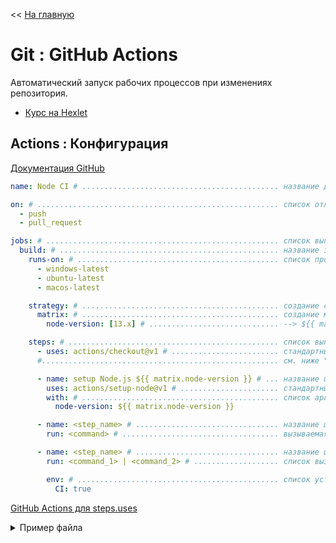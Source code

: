 << [На главную](../README.md)

# Git : GitHub Actions

Автоматический запуск рабочих процессов при изменениях репозитория.

- [Курс на Hexlet](https://ru.hexlet.io/courses/github-actions)

## Actions : Конфигурация

[Документация GitHub](https://help.github.com/en/actions/automating-your-workflow-with-github-actions/workflow-syntax-for-github-actions#in-this-article)

```yml
name: Node CI # ............................................ название действия

on: # ...................................................... список отлавливаемых событий Git
  - push
  - pull_request

jobs: # .................................................... список выполняемых заданий
  build: # ................................................. название задания
    runs-on: # ............................................. список проверяемых ОС
      - windows-latest
      - ubuntu-latest
      - macos-latest

    strategy: # ............................................ создание стратегии работ
      matrix: # ............................................ создание матриц-переменных, например -->
        node-version: [13.x] # ............................. --> ${{ matrix.node-version }} === [13.x]

    steps: # ............................................... список выполняемых шагов
      - uses: actions/checkout@v1 # ........................ стандартный GitHub Action
      #..................................................... см. ниже "GitHub Actions для steps.uses"

      - name: setup Node.js ${{ matrix.node-version }} # ... название шага
        uses: actions/setup-node@v1 # ...................... стандартный GitHub Action
        with: # ............................................ список аргументов для вызова
          node-version: ${{ matrix.node-version }}

      - name: <step_name> # ................................ название шага
        run: <command> # ................................... вызываемая команда

      - name: <step_name> # ................................ название шага
        run: <command_1> | <command_2> # ................... список вызываемых команд

        env: # ............................................. список устанавливаемых переменных среды
          CI: true
```

[GitHub Actions для steps.uses](https://github.com/actions)

<details>
<summary>Пример файла</summary>

```yml
name: Node CI

on: push

jobs:
  build:
    runs-on: ubuntu-latest

    strategy:
      matrix:
        node-version: [13.x]

    steps:
      - uses: actions/checkout@v1

      - name: setup Node.js ${{ matrix.node-version }}
        uses: actions/setup-node@v1
        with:
          node-version: ${{ matrix.node-version }}

      - name: install package
        run: make install

      - name: publish package
        run: make publish

      - name: test package
        run: make test

        env:
          CI: true
```

</details><br>
